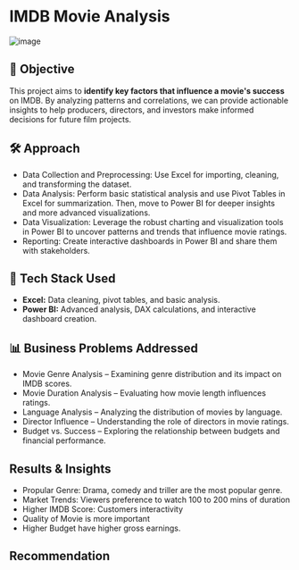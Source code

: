 # IMDB Movie Analysis
![image](https://github.com/user-attachments/assets/df195573-cbe0-4f39-b059-4caa9aadcd3b)

## 📌 Objective
This project aims to **identify key factors that influence a movie's success** on IMDB. By analyzing patterns and correlations, we can provide actionable insights to help producers, directors, and investors make informed decisions for future film projects.

## 🛠️ Approach 
- Data Collection and Preprocessing: Use Excel for importing, cleaning, and transforming the dataset.
- Data Analysis: Perform basic statistical analysis and use Pivot Tables in Excel for summarization. Then, move to Power BI for deeper insights and more advanced visualizations.
- Data Visualization: Leverage the robust charting and visualization tools in Power BI to uncover patterns and trends that influence movie ratings.
- Reporting: Create interactive dashboards in Power BI and share them with stakeholders.

## 🔧 Tech Stack Used
- **Excel:** Data cleaning, pivot tables, and basic analysis.
- **Power BI:** Advanced analysis, DAX calculations, and interactive dashboard creation.

## 📊 Business Problems Addressed
- Movie Genre Analysis – Examining genre distribution and its impact on IMDB scores.
- Movie Duration Analysis – Evaluating how movie length influences ratings.
- Language Analysis – Analyzing the distribution of movies by language.
- Director Influence – Understanding the role of directors in movie ratings.
- Budget vs. Success – Exploring the relationship between budgets and financial performance.

## Results & Insights
- Propular Genre: Drama, comedy and triller are the most popular genre.
- Market Trends: Viewers preference to watch 100 to 200 mins of duration
- Higher IMDB Score: Customers interactivity
- Quality of Movie is more important
- Higher Budget have higher gross earnings.

## Recommendation 
